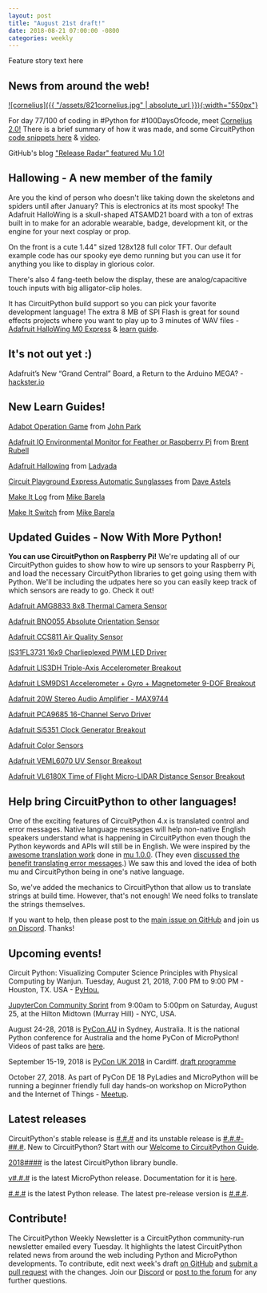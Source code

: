 ```yaml
---
layout: post
title: "August 21st draft!"
date: 2018-08-21 07:00:00 -0800
categories: weekly
---
```


Feature story text here

## News from around the web!

[![cornelius]({{ "/assets/821cornelius.jpg" | absolute_url }}){:width="550px"}](https://tinkerboi.net/post_id/19)

For day 77/100 of coding in #Python for #100DaysOfcode, meet [Cornelius 2.0!](https://twitter.com/TheTinkerboi/status/1029475838952198145) There is a brief summary of how it was made, and some CircuitPython [code snippets here](https://tinkerboi.net/post_id/19) & [video](https://www.youtube.com/watch?v=Uwf73L_A_6U).

GitHub's blog ["Release Radar" featured Mu 1.0!](https://blog.github.com/2018-08-17-release-radar-july-2018/)

## Hallowing - A new member of the family

Are you the kind of person who doesn't like taking down the skeletons and spiders until after January? This is electronics at its most spooky! The Adafruit HalloWing is a skull-shaped ATSAMD21 board with a ton of extras built in to make for an adorable wearable, badge, development kit, or the engine for your next cosplay or prop.

On the front is a cute 1.44" sized 128x128 full color TFT. Our default example code has our spooky eye demo running but you can use it for anything you like to display in glorious color.

There's also 4 fang-teeth below the display, these are analog/capacitive touch inputs with big alligator-clip holes.

It has CircuitPython build support so you can pick your favorite development language! The extra 8 MB of SPI Flash is great for sound effects projects where you want to play up to 3 minutes of WAV files - [Adafruit HalloWing M0 Express](https://www.adafruit.com/product/3900) & [learn guide](https://learn.adafruit.com/adafruit-hallowing).

## It's not out yet :)

Adafruit’s New “Grand Central” Board, a Return to the Arduino MEGA? - [hackster.io](https://blog.hackster.io/adafruits-new-grand-central-board-a-return-to-the-arduino-mega-3f1273b0030)

## New Learn Guides!

[Adabot Operation Game](https://learn.adafruit.com/adabot-operation-game) from [John Park](https://learn.adafruit.com/users/johnpark)

[Adafruit IO Environmental Monitor for Feather or Raspberry Pi](https://learn.adafruit.com/adafruit-io-air-quality-monitor) from [Brent Rubell](https://learn.adafruit.com/users/brubell)

[Adafruit Hallowing](https://learn.adafruit.com/adafruit-hallowing) from [Ladyada](https://learn.adafruit.com/users/adafruit2)

[Circuit Playground Express Automatic Sunglasses](https://learn.adafruit.com/circuit-playground-express-auto-sunglasses) from [Dave Astels](https://learn.adafruit.com/users/dastels)

[Make It Log](https://learn.adafruit.com/make-it-data-log-spreadsheet-circuit-playground) from [Mike Barela](https://learn.adafruit.com/users/MikeBarela)

[Make It Switch](https://learn.adafruit.com/make-it-switch) from [Mike Barela](https://learn.adafruit.com/users/MikeBarela)

## Updated Guides - Now With More Python!

**You can use CircuitPython on Raspberry Pi!** We're updating all of our CircuitPython guides to show how to wire up sensors to your Raspberry Pi, and load the necessary CircuitPython libraries to get going using them with Python. We'll be including the udpates here so you can easily keep track of which sensors are ready to go. Check it out!

[Adafruit AMG8833 8x8 Thermal Camera Sensor](https://learn.adafruit.com/adafruit-amg8833-8x8-thermal-camera-sensor)

[Adafruit BNO055 Absolute Orientation Sensor](https://learn.adafruit.com/adafruit-bno055-absolute-orientation-sensor)

[Adafruit CCS811 Air Quality Sensor](https://learn.adafruit.com/adafruit-ccs811-air-quality-sensor)

[IS31FL3731 16x9 Charlieplexed PWM LED Driver](https://learn.adafruit.com/i31fl3731-16x9-charliplexed-pwm-led-driver)

[Adafruit LIS3DH Triple-Axis Accelerometer Breakout](https://learn.adafruit.com/adafruit-lis3dh-triple-axis-accelerometer-breakout)

[Adafruit LSM9DS1 Accelerometer + Gyro + Magnetometer 9-DOF Breakout](https://learn.adafruit.com/adafruit-lsm9ds1-accelerometer-plus-gyro-plus-magnetometer-9-dof-breakout)

[Adafruit 20W Stereo Audio Amplifier - MAX9744](https://learn.adafruit.com/adafruit-20w-stereo-audio-amplifier-class-d-max9744)

[Adafruit PCA9685 16-Channel Servo Driver](https://learn.adafruit.com/16-channel-pwm-servo-driver)

[Adafruit Si5351 Clock Generator Breakout](https://learn.adafruit.com/adafruit-si5351-clock-generator-breakout)

[Adafruit Color Sensors](https://learn.adafruit.com/adafruit-color-sensors/overview)

[Adafruit VEML6070 UV Sensor Breakout](https://learn.adafruit.com/adafruit-veml6070-uv-light-sensor-breakout)

[Adafruit VL6180X Time of Flight Micro-LIDAR Distance Sensor Breakout](https://learn.adafruit.com/adafruit-vl6180x-time-of-flight-micro-lidar-distance-sensor-breakout)

## Help bring CircuitPython to other languages!

One of the exciting features of CircuitPython 4.x is translated control and error messages. Native language messages will help non-native English speakers understand what is happening in CircuitPython even though the Python keywords and APIs will still be in English. We were inspired by the [awesome translation work](https://mu.readthedocs.io/en/latest/translations.html) done in [mu 1.0.0](http://madewith.mu/mu/releases/2018/07/20/mu-1.html). (They even [discussed the benefit translating error messages](https://github.com/mu-editor/mu/issues/507).) We saw this and loved the idea of both mu and CircuitPython being in one's native language.

So, we've added the mechanics to CircuitPython that allow us to translate strings at build time. However, that's not enough! We need folks to translate the strings themselves.

If you want to help, then please post to the [main issue on GitHub](https://github.com/adafruit/circuitpython/issues/1098) and join us [on Discord](https://adafru.it/discord). Thanks!

## Upcoming events!

Circuit Python: Visualizing Computer Science Principles with Physical Computing by Wanjun. Tuesday, August 21, 2018, 7:00 PM to 9:00 PM - Houston, TX. USA - [PyHou.](https://www.meetup.com/python-14/events/250807263/)

[JupyterCon Community Sprint](https://www.eventbrite.com/e/jupytercon-community-sprint-day-tickets-48679310127) from 9:00am to 5:00pm on Saturday, August 25, at the Hilton Midtown (Murray Hill) - NYC, USA.

August 24-28, 2018 is [PyCon.AU](https://2018.pycon-au.org/) in Sydney, Australia. It is the national Python conference for Australia and the home PyCon of MicroPython! Videos of past talks are [here](https://www.youtube.com/user/PyConAU).

September 15-19, 2018 is [PyCon UK 2018](https://2018.pyconuk.org/) in Cardiff. [draft programme](https://2018.pyconuk.org/programme/)

October 27, 2018. As part of PyCon DE 18 PyLadies and MicroPython will be running a
beginner friendly full day hands-on workshop on MicroPython and the
Internet of Things - [Meetup](https://www.meetup.com/de-DE/PyData-Suedwest/events/253574767/).

## Latest releases

CircuitPython's stable release is [#.#.#](https://github.com/adafruit/circuitpython/releases/latest) and its unstable release is [#.#.#-##.#](https://github.com/adafruit/circuitpython/releases). New to CircuitPython? Start with our [Welcome to CircuitPython Guide](https://learn.adafruit.com/welcome-to-circuitpython).

[2018####](https://github.com/adafruit/Adafruit_CircuitPython_Bundle/releases/latest) is the latest CircuitPython library bundle.

[v#.#.#](https://micropython.org/download) is the latest MicroPython release. Documentation for it is [here](http://docs.micropython.org/en/latest/pyboard/).

[#.#.#](https://www.python.org/downloads/) is the latest Python release. The latest pre-release version is [#.#.#](https://www.python.org/download/pre-releases/).

## Contribute!

The CircuitPython Weekly Newsletter is a CircuitPython community-run newsletter emailed every Tuesday. It highlights the latest CircuitPython related news from around the web including Python and MicroPython developments. To contribute, edit next week's draft [on GitHub](https://github.com/adafruit/circuitpython-weekly-newsletter/tree/gh-pages/_drafts) and [submit a pull request](https://help.github.com/articles/editing-files-in-your-repository/) with the changes. Join our [Discord](https://adafru.it/discord) or [post to the forum](https://forums.adafruit.com/viewforum.php?f=60) for any further questions.
